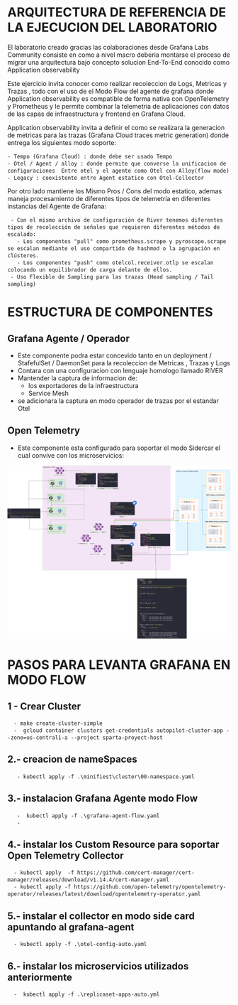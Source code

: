 
# ARQUITECTURA DE REFERENCIA DE LA EJECUCION DEL LABORATORIO 

El laboratorio creado gracias las colaboraciones desde Grafana Labs Community consiste en como a nivel macro deberia montarse el proceso de migrar una arquitectura bajo concepto solucion End-To-End conocido como Application observability  

Este ejercicio  invita conocer como realizar recoleccion de Logs, Metricas y Trazas , todo con el uso de el Modo Flow del agente de grafana donde   Application observability  es compatible de forma nativa con OpenTelemetry y Prometheus y le permite combinar la telemetría de aplicaciones con datos de las capas de infraestructura y frontend en Grafana Cloud.

Application observability   invita a definir el como se realizara la generacion de metricas para las trazas (Grafana Cloud traces metric generation) donde entrega los siguientes modo soporte:
 
 ````
 - Tempo (Grafana Cloud) : donde debe ser usado Tempo 
 - Otel / Agent / alloy : donde permite que converse la unificacion de configuraciones  Entre otel y el agente como Otel con Alloy(flow mode) 
 - Legacy : coexistente entre Agent estatico con Otel-Collector
````  

Por otro lado  mantiene los Mismo Pros / Cons del modo estatico, ademas maneja procesamiento de diferentes tipos de telemetría en diferentes instancias del Agente de Grafana:

````
 - Con el mismo archivo de configuración de River tenemos diferentes tipos de recolección de señales que requieren diferentes métodos de escalado:
   - Los componentes "pull" como prometheus.scrape y pyroscope.scrape se escalan mediante el uso compartido de hashmod o la agrupación en clústeres.
   - Los componentes "push" como otelcol.receiver.otlp se escalan colocando un equilibrador de carga delante de ellos.
 - Uso Flexible de Sampling para las trazas (Head sampling / Tail sampling)
````


# ESTRUCTURA DE COMPONENTES 

## Grafana Agente / Operador 
 - Este componente podra estar concevido tanto en un deployment / StafefulSet / DaemonSet para la recoleccion de Metricas , Trazas y Logs
 - Contara con una configuracion con lenguaje homologo llamado RIVER 
 - Mantender la captura de informacion de:
   - los exportadores de la infraestructura
   - Service Mesh
 - se adicionara la captura en modo operador de trazas por el estandar Otel
  
 ## Open Telemetry

 - Este componente esta configurado para soportar el modo Sidercar el cual convive con los microservicios:





![picture](Grafana_Agent_Flow_Mode.png)




# PASOS PARA LEVANTA GRAFANA EN MODO FLOW

## 1 - Crear Cluster
````
  - make create-cluster-simple 
  -  gcloud container clusters get-credentials autopilot-cluster-app --zone=us-central1-a --project sparta-proyect-host 
```` 

## 2.- creacion de nameSpaces
````
   - kubectl apply -f .\minifiest\cluster\00-namespace.yaml
````
## 3.- instalacion Grafana Agente modo Flow

````
   -  kubectl apply -f .\grafana-agent-flow.yaml
   -  
````

## 4.- instalar los Custom Resource para soportar Open Telemetry Collector

````
  - kubectl apply  -f https://github.com/cert-manager/cert-manager/releases/download/v1.14.4/cert-manager.yaml
  - kubectl apply -f https://github.com/open-telemetry/opentelemetry-operator/releases/latest/download/opentelemetry-operator.yaml
````

## 5.- instalar el collector en modo side card apuntando al grafana-agent

````
  - kubectl apply -f .\otel-config-auto.yaml
````

## 6.- instalar los microservicios utilizados anteriormente 
````
  -  kubectl apply -f .\replicaset-apps-auto.yml 
````